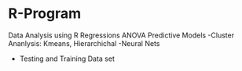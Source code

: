 # R-Program
Data Analysis using R
 Regressions
 ANOVA
 Predictive Models
 -Cluster Ananlysis: Kmeans, Hierarchichal
 -Neural Nets
 - Testing and Training Data set
